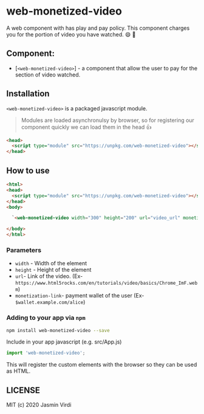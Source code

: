 # web-monetized-video
A web component with has play and pay policy. This component charges you for the portion of video you have watched. :smile: :dancer:


## Component:
* [`<web-monetized-video>`] - a component that allow the user to pay for the section of video watched.

## Installation
`<web-monetized-video>` is a packaged javascript module.
> Modules are loaded asynchronulsy by browser, so for registering our component quickly we can load them in the head :thumbsup:

```html
<head>
  <script type="module" src="https://unpkg.com/web-monetized-video"></script>
</head>
```

## How to use
```html
<html>
<head>
  <script type="module" src="https://unpkg.com/web-monetized-video"></script>
</head>
<body>

  `<web-monetized-video width="300" height="200" url="video_url" monetization-link="payment_pointer"></web-monetized-video>

</body>
</html>
```

### Parameters
* `width` - Width of the element
* `height` - Height of the element
* `url`- Link of the video. (Ex- `https://www.html5rocks.com/en/tutorials/video/basics/Chrome_ImF.webm`)
* `monetization-link`- payment wallet of the user (Ex- `$wallet.example.com/alice`)

### Adding to your app via `npm`

```bash
npm install web-monetized-video --save
```

Include in your app javascript (e.g. src/App.js)
```js
import 'web-monetized-video';
```
This will register the custom elements with the browser so they can be used as HTML.

## LICENSE

MIT (c) 2020 Jasmin Virdi